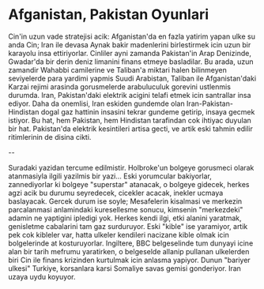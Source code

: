 # Afganistan, Pakistan Oyunlari

Cin'in uzun vade stratejisi acik: Afganistan'da en fazla yatirim yapan ulke su anda Cin; Iran ile devasa Aynak bakir madenlerini birlestirmek icin uzun bir karayolu insa ettiriyorlar. Cinliler ayni zamanda Pakistan'in Arap Denizinde, Gwadar'da bir derin deniz limanini finans etmeye basladilar. Bu arada, uzun zamandir Wahabbi camilerine ve Taliban'a miktari halen bilinmeyen seviyelerde para yardimi yapmis Suudi Arabistan, Taliban ile Afganistan'daki Karzai rejimi arasinda gorusmelerde arabuluculuk gorevini ustlenmis durumda. Iran, Pakistan'daki elektrik acigini telafi etmek icin santrallar insa ediyor. Daha da onemlisi, Iran eskiden gundemde olan Iran-Pakistan-Hindistan dogal gaz hattinin insasini tekrar gundeme getirip, insaya gecmek istiyor. Bu hat, hem Pakistan, hem Hindistan tarafindan cok ihtiyac duyulan bir hat. Pakistan'da elektrik kesintileri artisa gecti, ve artik eski tahmin edilir ritimlerinin de disina cikti.

--

Suradaki yazidan tercume edilmistir. Holbroke'un bolgeye gorusmeci olarak atanmasiyla ilgili yazilmis bir yazi... Eski yorumcular bakiyorlar, zannediyorlar ki bolgeye "superstar" atanacak, o bolgeye gidecek, herkes agzi acik bu durumu seyredecek, cicekler acacak, inekler ucmaya baslayacak. Gercek durum ise soyle; Mesafelerin kisalmasi ve merkezin parcalanmasi anlamindaki kuresellesme sonucu, kimsenin "merkezdeki" adamin ne yaptigini ipledigi yok. Herkes kendi ilgi, etki alanini yaratmak, genisletme cabalarini tam gaz surduruyor. Eski "kible" ise yaramiyor, artik pek cok kibleler var, hatta ulkeler kendileri nacizane kible olmak icin bolgelerinde at kosturuyorlar. Ingiltere, BBC belgeselinde tum dunyayi icine alan bir tarih mefrumu yaratirken, o belgeselde allanip pullanan ulkelerden biri Cin ile finans krizinden kurtulmak icin anlasma yapiyor. Dunun "bariyer ulkesi" Turkiye, korsanlara karsi Somaliye savas gemisi gonderiyor. Iran uzaya uydu koyuyor.
